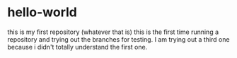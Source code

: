 # hello-world
this is my first repository (whatever that is)
this is the first time running a repository and trying out the branches for testing.
I am trying out a third one because i didn't totally understand the first one.
